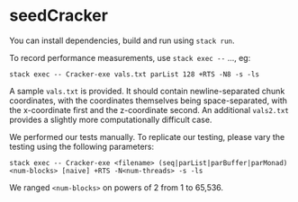 # seedCracker

You can install dependencies, build and run using `stack run`.

To record performance measurements, use `stack exec --` ..., eg:
```
stack exec -- Cracker-exe vals.txt parList 128 +RTS -N8 -s -ls
```

A sample `vals.txt` is provided. It should contain newline-separated chunk coordinates, with the coordinates themselves being space-separated, with the x-coordinate first and the z-coordinate second. An additional `vals2.txt` provides a slightly more computationally difficult case.

We performed our tests manually. To replicate our testing, please vary the testing using the following parameters:
```
stack exec -- Cracker-exe <filename> (seq|parList|parBuffer|parMonad) <num-blocks> [naive] +RTS -N<num-threads> -s -ls
```
We ranged `<num-blocks>` on powers of 2 from 1 to 65,536.